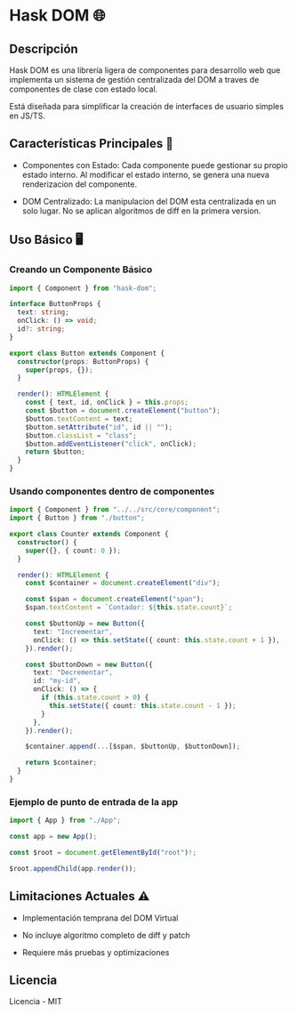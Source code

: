 # Hask DOM 🌐

## Descripción

Hask DOM es una librería ligera de componentes para desarrollo web que implementa un sistema de gestión centralizada del DOM a traves de componentes de clase con estado local. 

Está diseñada para simplificar la creación de interfaces de usuario simples en JS/TS.

## Características Principales 🚀

- Componentes con Estado: Cada componente puede gestionar su propio estado interno. Al modificar el estado interno, se genera una nueva renderizacion del componente.

- DOM Centralizado: La manipulacion del DOM esta centralizada en un solo lugar. No se aplican algoritmos de diff en la primera version.

## Uso Básico 🖥️

### Creando un Componente Básico

```ts
import { Component } from "hask-dom";

interface ButtonProps {
  text: string;
  onClick: () => void;
  id?: string;
}

export class Button extends Component {
  constructor(props: ButtonProps) {
    super(props, {});
  }

  render(): HTMLElement {
    const { text, id, onClick } = this.props;
    const $button = document.createElement("button");
    $button.textContent = text;
    $button.setAttribute("id", id || "");
    $button.classList = "class";
    $button.addEventListener("click", onClick);
    return $button;
  }
}
```

### Usando componentes dentro de componentes

```ts
import { Component } from "../../src/core/component";
import { Button } from "./button";

export class Counter extends Component {
  constructor() {
    super({}, { count: 0 });
  }

  render(): HTMLElement {
    const $container = document.createElement("div");

    const $span = document.createElement("span");
    $span.textContent = `Contador: ${this.state.count}`;

    const $buttonUp = new Button({
      text: "Incrementar",
      onClick: () => this.setState({ count: this.state.count + 1 }),
    }).render();

    const $buttonDown = new Button({
      text: "Decrementar",
      id: "my-id",
      onClick: () => {
        if (this.state.count > 0) {
          this.setState({ count: this.state.count - 1 });
        }
      },
    }).render();

    $container.append(...[$span, $buttonUp, $buttonDown]);

    return $container;
  }
}
```

### Ejemplo de punto de entrada de la app

```ts
import { App } from "./App";

const app = new App();

const $root = document.getElementById("root")!;

$root.appendChild(app.render());
```

## Limitaciones Actuales ⚠️

* Implementación temprana del DOM Virtual

* No incluye algoritmo completo de diff y patch

* Requiere más pruebas y optimizaciones

## Licencia

Licencia - MIT
